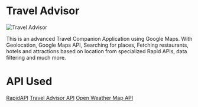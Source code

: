 # Travel Advisor

![Travel Advisor](https://i.ibb.co/qph2cZn/image.pngg)


This is an advanced Travel Companion Application using Google Maps. With Geolocation, Google Maps API, Searching for places, Fetching restaurants, hotels and attractions based on location from specialized Rapid APIs, data filtering and much more.

# API Used
[RapidAPI](https://rapidapi.com/hub?utm_source=youtube.com/JavaScriptMastery&utm_medium=DevRel&utm_campaign=DevRel)
[Travel Advisor API](https://rapidapi.com/apidojo/api/travel-advisor?utm_source=youtube.com/JavaScriptMastery&utm_medium=DevRel&utm_campaign=DevRel)
[Open Weather Map API](https://rapidapi.com/community/api/open-weather-map?utm_source=youtube.com/JavaScriptMastery&utm_medium=DevRel&utm_campaign=DevRel)
